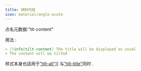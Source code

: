 ```yaml
---
title: 倾斜内容
icon: material/angle-acute
---
```


点名元数据:"tit-content"

用法 :
```md
> [!info|tilt-content] The title will be displayed as usual
> The content will be tilted
```

样式本身也适用于["tilt-all"](../combined-styling/page-17.md)]] 与["tilt-title"](../title-styling/page-17.md)同时 .